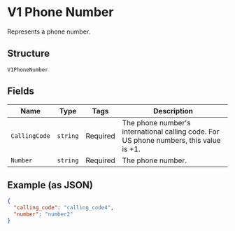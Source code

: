 
# V1 Phone Number

Represents a phone number.

## Structure

`V1PhoneNumber`

## Fields

| Name | Type | Tags | Description |
|  --- | --- | --- | --- |
| `CallingCode` | `string` | Required | The phone number's international calling code. For US phone numbers, this value is +1. |
| `Number` | `string` | Required | The phone number. |

## Example (as JSON)

```json
{
  "calling_code": "calling_code4",
  "number": "number2"
}
```

